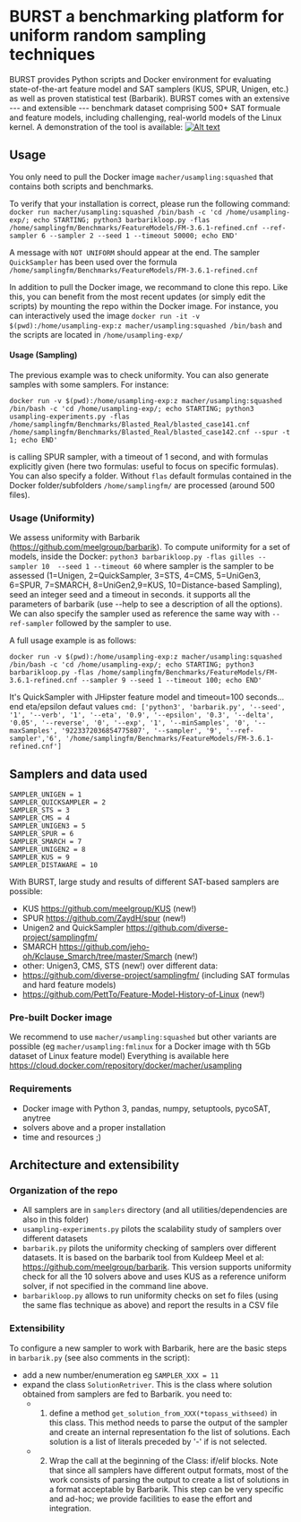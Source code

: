 # BURST a benchmarking platform for uniform random sampling techniques

BURST provides Python scripts and Docker environment for evaluating state-of-the-art feature model and SAT samplers (KUS, SPUR, Unigen, etc.) as well as proven statistical test (Barbarik). 
BURST comes with an extensive --- and extensible --- benchmark dataset comprising 500+ SAT formuale and feature models, including challenging, real-world models of the Linux kernel. A demonstration of the tool is available: 
[![Alt
text](https://www.youtube.com/watch?v=sSKosyrfitA)](https://www.youtube.com/watch?v=sSKosyrfitA)

## Usage 

You only need to pull the Docker image `macher/usampling:squashed` that contains both scripts and benchmarks. 

To verify that your installation is correct, please run the following command: 
`docker run macher/usampling:squashed /bin/bash -c 'cd /home/usampling-exp/; echo STARTING; python3 barbarikloop.py -flas /home/samplingfm/Benchmarks/FeatureModels/FM-3.6.1-refined.cnf --ref-sampler 6 --sampler 2 --seed 1 --timeout 50000; echo END'` 

A message with `NOT UNIFORM` should appear at the end. 
The sampler `QuickSampler` has been used over the formula `/home/samplingfm/Benchmarks/FeatureModels/FM-3.6.1-refined.cnf` 

In addition to pull the Docker image, we recommand to clone this repo. Like this, you can benefit from the most recent updates (or simply edit the scripts) by mounting the repo within the Docker image.
For instance, you can interactively used the image `docker run -it -v $(pwd):/home/usampling-exp:z macher/usampling:squashed /bin/bash` 
and the scripts are located in `/home/usampling-exp/` 


#### Usage (Sampling)

The previous example was to check uniformity. 
You can also generate samples with some samplers.
For instance:

`docker run -v $(pwd):/home/usampling-exp:z macher/usampling:squashed /bin/bash -c 'cd /home/usampling-exp/; echo STARTING; python3 usampling-experiments.py -flas /home/samplingfm/Benchmarks/Blasted_Real/blasted_case141.cnf /home/samplingfm/Benchmarks/Blasted_Real/blasted_case142.cnf --spur -t 1; echo END'`

is calling SPUR sampler, with a timeout of 1 second, and with formulas explicitly given (here two formulas: useful to focus on specific formulas). 
You can also specify a folder.
Without `flas` default formulas contained in the Docker folder/subfolders `/home/samplingfm/` are processed (around 500 files).

### Usage (Uniformity)

We assess uniformity with Barbarik (https://github.com/meelgroup/barbarik).  To compute uniformity for a set of models, inside the Docker: `python3 barbarikloop.py -flas gilles --sampler 10  --seed 1 --timeout 60` where sampler is the sampler to be assessed (1=Unigen, 2=QuickSampler, 3=STS, 4=CMS, 5=UniGen3, 6=SPUR, 7=SMARCH, 8=UniGen2,9=KUS, 10=Distance-based Sampling), seed an integer seed and a timeout in seconds. it supports all the parameters of barbarik (use --help to see a description of all the options). We can also specify the sampler used as reference the same way with `--ref-sampler` followed by the sampler to use.

A full usage example is as follows: 

`docker run -v $(pwd):/home/usampling-exp:z macher/usampling:squashed /bin/bash -c 'cd /home/usampling-exp/; echo STARTING; python3 barbarikloop.py -flas /home/samplingfm/Benchmarks/FeatureModels/FM-3.6.1-refined.cnf --sampler 9 --seed 1 --timeout 100; echo END'` 

It's QuickSampler with JHipster feature model and timeout=100 seconds... end eta/epsilon defaut values `cmd: ['python3', 'barbarik.py', '--seed', '1', '--verb', '1', '--eta', '0.9', '--epsilon', '0.3', '--delta', '0.05', '--reverse', '0', '--exp', '1', '--minSamples', '0', '--maxSamples', '9223372036854775807', '--sampler', '9', '--ref-sampler','6', '/home/samplingfm/Benchmarks/FeatureModels/FM-3.6.1-refined.cnf']` 

## Samplers and data used 

```
SAMPLER_UNIGEN = 1
SAMPLER_QUICKSAMPLER = 2
SAMPLER_STS = 3
SAMPLER_CMS = 4
SAMPLER_UNIGEN3 = 5
SAMPLER_SPUR = 6
SAMPLER_SMARCH = 7
SAMPLER_UNIGEN2 = 8
SAMPLER_KUS = 9
SAMPLER_DISTAWARE = 10
```

With BURST, large study and results of different SAT-based samplers are possible:
 * KUS https://github.com/meelgroup/KUS (new!)
 * SPUR https://github.com/ZaydH/spur (new!) 
 * Unigen2 and QuickSampler https://github.com/diverse-project/samplingfm/
 * SMARCH https://github.com/jeho-oh/Kclause_Smarch/tree/master/Smarch (new!)
 * other: Unigen3, CMS, STS (new!)
over different data:
 * https://github.com/diverse-project/samplingfm/ (including SAT formulas and hard feature models)
 * https://github.com/PettTo/Feature-Model-History-of-Linux (new!)

### Pre-built Docker image 

We recommend to use `macher/usampling:squashed` but other variants are possible (eg `macher/usampling:fmlinux` for a Docker image with th 5Gb dataset of Linux feature model)
Everything is available here https://cloud.docker.com/repository/docker/macher/usampling

### Requirements

  * Docker image with Python 3, pandas, numpy, setuptools, pycoSAT, anytree 
  * solvers above and a proper installation 
  * time and resources ;) 



## Architecture and extensibility 

### Organization of the repo 

 * All samplers are in `samplers` directory (and all utilities/dependencies are also in this folder)
 * `usampling-experiments.py` pilots the scalability study of samplers over different datasets 
 * `barbarik.py` pilots the uniformity checking of samplers over different datasets. It is based on the barbarik tool from Kuldeep Meel et al: https://github.com/meelgroup/barbarik. This version supports uniformity check for all the 10 solvers above and uses KUS as a reference uniform solver, if not specified in the command line above.
 * `barbarikloop.py` allows to run uniformity checks on set fo files (using the same flas technique as above) and report the results in a CSV file

### Extensibility 

To configure a new sampler to work with Barbarik, here are the basic steps in `barbarik.py` (see also comments in the script): 

 * add a new number/enumeration eg `SAMPLER_XXX = 11`
 * expand the class `SolutionRetriver`. This is the class where solution obtained from samplers are fed to Barbarik. you need to: 
    * 1. define a method `get_solution_from_XXX(*topass_withseed)` in this class. This method needs to parse the output of the sampler and create an internal representation fo the list of solutions. Each solution is a list of literals preceded by '-' if is not selected.
    * 2. Wrap the call at the beginning of the Class: if/elif blocks.
Note that since all samplers have different output formats, most of the work consists of parsing the output to create a list of solutions in a format acceptable by Barbarik. This step can be very specific and ad-hoc; we provide facilities to ease the effort and integration.   
   
